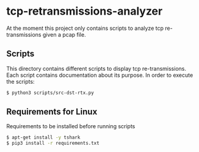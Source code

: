 # tcp-retransmissions-analyzer

At the moment this project only contains scripts to analyze tcp re-transmissions given a pcap file.

## Scripts

This directory contains different scripts to display tcp re-transmissions. Each script contains documentation about its purpose. In order to execute the scripts: 

```sh
$ python3 scripts/src-dst-rtx.py
```

## Requirements for Linux

Requirements to be installed before running scripts

```sh
$ apt-get install -y tshark
$ pip3 install -r requirements.txt
```